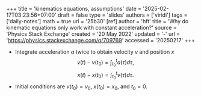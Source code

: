+++
title = 'kinematics equations, assumptions'
date = '2025-02-17T03:23:56+07:00'
draft = false
type = 'slides'
authors = ['viridi']
tags = ['daily-notes']
math = true
url = '25b30'
[ref]
author = 'hft'
title = 'Why do kinematic equations only work with constant acceleration?'
source = 'Physics Stack Exchange'
created = '20 May 2022'
updated = '-'
url = 'https://physics.stackexchange.com/q/709769'
accessed = '20250217'
+++

+ Integrate acceleration $a$ twice to obtain velocity $v$ and position $x$
$$\tag{D1}
v(t) - v(t_0) = \int_{t_0}^t a(\tau) d\tau,
$$
$$\tag{D2}
x(t) - x(t_0) = \int_{t_0}^t v(\tau) d\tau.
$$
+ Initial conditions are $v(t_0) = v_0$, $x(t_0) = x_0$, and $t_0 = 0$.